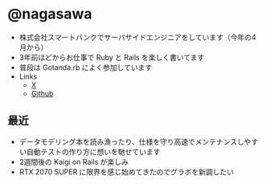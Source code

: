 # @nagasawa

- 株式会社スマートバンクでサーバサイドエンジニアをしています（今年の4月から）
- 3年前ほどからお仕事で Ruby と Rails を楽しく書いてます
- 普段は Gotanda.rb によく参加しています
- Links
  - [X](https://x.com/nagas4wa)
  - [Github](https://github.com/nagas4wa)

## 最近

- データモデリング本を読み漁ったり、仕様を守り高速でメンテナンスしやすい自動テストの作り方に想いを馳せています
- 2週間後の Kaigi on Rails が楽しみ
- RTX 2070 SUPER に限界を感じ始めてきたのでグラボを新調したい
